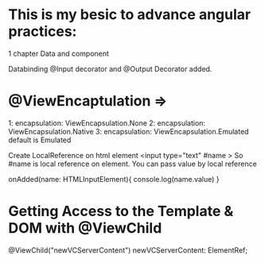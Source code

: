 # This is my besic to advance angular practices:

1 chapter Data and component 

Databinding
@Input decorator and @Output Decorator added.


# @ViewEncaptulation =>
1: encapsulation: ViewEncapsulation.None
2: encapsulation: ViewEncapsulation.Native
3: encapsulation: ViewEncapsulation.Emulated  default is Emulated

Create LocalReference on html element
<input type="text" #name ></input>
So #name is local reference on element.
You can pass value by local reference 

onAdded(name: HTMLInputElement){
console.log(name.value)
}


# Getting Access to the Template & DOM with @ViewChild

@ViewChild("newVCServerContent") newVCServerContent: ElementRef;



